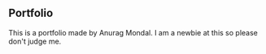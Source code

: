## Portfolio

This is a portfolio made by Anurag Mondal. I am a newbie at this so please don't judge me.
